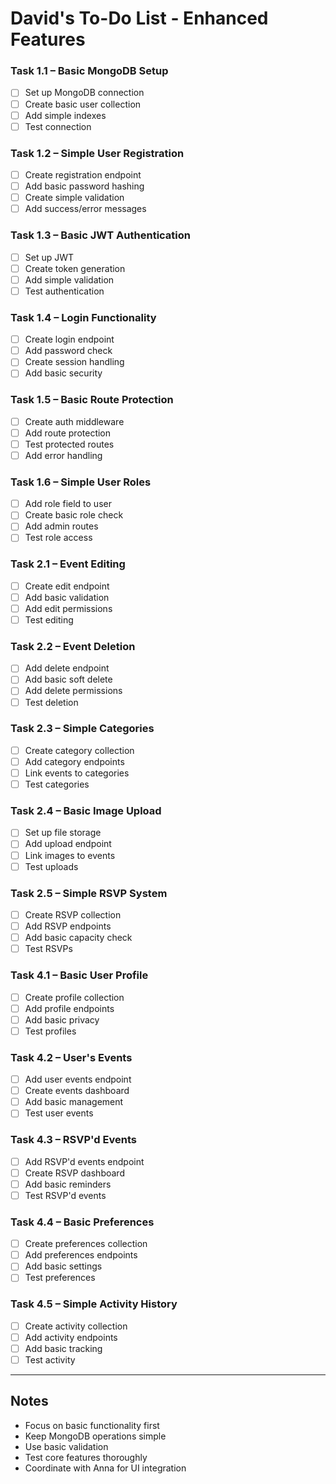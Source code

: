 # David's To-Do List - Enhanced Features

### Task 1.1 – Basic MongoDB Setup
- [ ] Set up MongoDB connection
- [ ] Create basic user collection
- [ ] Add simple indexes
- [ ] Test connection

### Task 1.2 – Simple User Registration
- [ ] Create registration endpoint
- [ ] Add basic password hashing
- [ ] Create simple validation
- [ ] Add success/error messages

### Task 1.3 – Basic JWT Authentication
- [ ] Set up JWT
- [ ] Create token generation
- [ ] Add simple validation
- [ ] Test authentication

### Task 1.4 – Login Functionality
- [ ] Create login endpoint
- [ ] Add password check
- [ ] Create session handling
- [ ] Add basic security

### Task 1.5 – Basic Route Protection
- [ ] Create auth middleware
- [ ] Add route protection
- [ ] Test protected routes
- [ ] Add error handling

### Task 1.6 – Simple User Roles
- [ ] Add role field to user
- [ ] Create basic role check
- [ ] Add admin routes
- [ ] Test role access

### Task 2.1 – Event Editing
- [ ] Create edit endpoint
- [ ] Add basic validation
- [ ] Add edit permissions
- [ ] Test editing

### Task 2.2 – Event Deletion
- [ ] Add delete endpoint
- [ ] Add basic soft delete
- [ ] Add delete permissions
- [ ] Test deletion

### Task 2.3 – Simple Categories
- [ ] Create category collection
- [ ] Add category endpoints
- [ ] Link events to categories
- [ ] Test categories

### Task 2.4 – Basic Image Upload
- [ ] Set up file storage
- [ ] Add upload endpoint
- [ ] Link images to events
- [ ] Test uploads

### Task 2.5 – Simple RSVP System
- [ ] Create RSVP collection
- [ ] Add RSVP endpoints
- [ ] Add basic capacity check
- [ ] Test RSVPs

### Task 4.1 – Basic User Profile
- [ ] Create profile collection
- [ ] Add profile endpoints
- [ ] Add basic privacy
- [ ] Test profiles

### Task 4.2 – User's Events
- [ ] Add user events endpoint
- [ ] Create events dashboard
- [ ] Add basic management
- [ ] Test user events

### Task 4.3 – RSVP'd Events
- [ ] Add RSVP'd events endpoint
- [ ] Create RSVP dashboard
- [ ] Add basic reminders
- [ ] Test RSVP'd events

### Task 4.4 – Basic Preferences
- [ ] Create preferences collection
- [ ] Add preferences endpoints
- [ ] Add basic settings
- [ ] Test preferences

### Task 4.5 – Simple Activity History
- [ ] Create activity collection
- [ ] Add activity endpoints
- [ ] Add basic tracking
- [ ] Test activity

---

## Notes
- Focus on basic functionality first
- Keep MongoDB operations simple
- Use basic validation
- Test core features thoroughly
- Coordinate with Anna for UI integration 